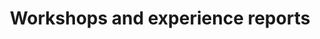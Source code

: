 ---
title: "Workshops and experience reports"
time: 09:00 - 10:30
type: session
session_type: presentations
weight: 1
talks:
    "Kongesalen 2+3 (Experience reports)":
        - 140-from-fear-to-fun-exploring-design-concepts-in-vr
        - 67-fra-roller-og-hierarki-til-dynamisk-teamtopologi
    "Kongesalen 1 (Workshop)":
        - 44-resilient-services
    "Dræggen 3 (Workshop)":
        - 100-når-designsprints-feiler-hva-gjør-vi-da
    "Dræggen 4 (Workshop)":
        - 155-weaving-web-components-in-a-bundler-free-world
    "Dræggen 7 (Workshop)":
        - 57-rebasing-and-presenting-your-work
    "Dræggen 8 (Workshop)":
        - 152-experience-interactive-development
    "Bugaarden (Workshop)":
        - 83-the-grand-harbor-tour-of-machine-learning
---